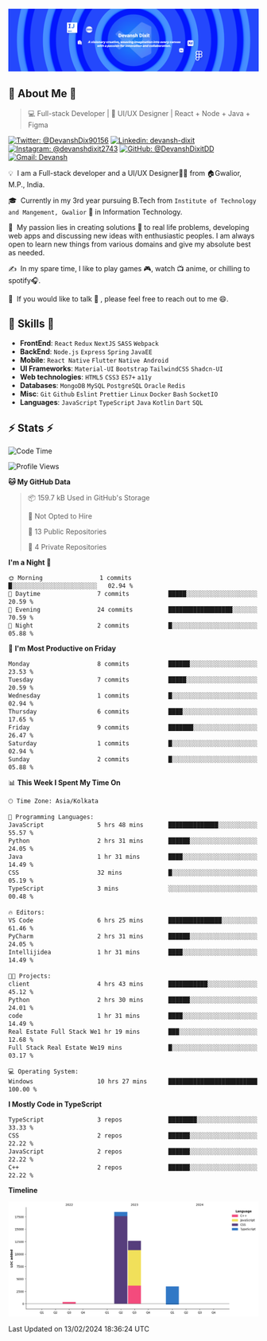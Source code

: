 ![Banner](./DevanshBanner.png)

## 👋 About Me 👋

> 💻 Full-stack Developer | 🎨 UI/UX Designer | React + Node + Java + Figma

[![Twitter: @DevanshDix90156](https://img.shields.io/twitter/follow/DevanshDix90156?style=social)](https://twitter.com/DevanshDix90156)
[![Linkedin: devansh-dixit](https://img.shields.io/badge/-Devansh%20Dixit-blue?style=flat-square&logo=Linkedin&logoColor=white&link=https://www.linkedin.com/in/devanshsk/)](https://www.linkedin.com/in/DevanshDixit27/)
[![Instagram: @devanshdixit2743](https://img.shields.io/badge/-devanshdixit2743-E4405F?style=flat-square&logo=instagram&logoColor=white)](https://instagram.com/devanshdixit2743)
[![GitHub: @DevanshDixitDD](https://img.shields.io/github/followers/DevanshDixitDD?label=follow&style=social)](https://github.com/DevanshDixitDD)
[![Gmail: Devansh](https://img.shields.io/badge/Gmail-D14836?style=flat-square&logo=gmail&logoColor=white)](mailto:devanshdixit2743@gmail.com)

💡 &nbsp;I am a Full-stack developer and a UI/UX Designer🧑‍💻 from 🏠Gwalior, M.P., India.

🎓 &nbsp;Currently in my 3rd year pursuing B.Tech from `Institute of Technology and Mangement, Gwalior` 🏫 in Information Technology.

🌱 &nbsp;My passion lies in creating solutions 🚩 to real life problems, developing web apps and discussing new ideas with enthusiastic peoples.
I am always open to learn new things from various domains and give my absolute best as needed.

✍️ &nbsp;In my spare time, I like to play games 🎮, watch 📺 anime, or chilling to spotify🎧.

💬 &nbsp;If you would like to talk 👋 , please feel free to reach out to me 😄.

##  🎉 Skills  🎉
- **FrontEnd**: `React` `Redux` `NextJS` `SASS` `Webpack`
- **BackEnd**: `Node.js` `Express` `Spring` `JavaEE`
- **Mobile**: `React Native` `Flutter` `Native Android`
- **UI Frameworks**: `Material-UI` `Bootstrap` `TailwindCSS` `Shadcn-UI`
- **Web technologies**: `HTML5` `CSS3` `ES7+` `a11y`
- **Databases**: `MongoDB` `MySQL` `PostgreSQL` `Oracle` `Redis`
- **Misc**: `Git` `Github` `Eslint` `Prettier` `Linux` `Docker` `Bash` `SocketIO`
- **Languages**: `JavaScript` `TypeScript` `Java` `Kotlin` `Dart` `SQL`

## ⚡ Stats ⚡
<!--START_SECTION:waka-->
![Code Time](http://img.shields.io/badge/Code%20Time-14%20hrs%2035%20mins-blue)

![Profile Views](http://img.shields.io/badge/Profile%20Views-45-blue)

**🐱 My GitHub Data** 

> 📦 159.7 kB Used in GitHub's Storage 
 > 
> 🚫 Not Opted to Hire
 > 
> 📜 13 Public Repositories 
 > 
> 🔑 4 Private Repositories 
 > 
**I'm a Night 🦉** 

```text
🌞 Morning                1 commits           █░░░░░░░░░░░░░░░░░░░░░░░░   02.94 % 
🌆 Daytime                7 commits           █████░░░░░░░░░░░░░░░░░░░░   20.59 % 
🌃 Evening                24 commits          ██████████████████░░░░░░░   70.59 % 
🌙 Night                  2 commits           █░░░░░░░░░░░░░░░░░░░░░░░░   05.88 % 
```
📅 **I'm Most Productive on Friday** 

```text
Monday                   8 commits           ██████░░░░░░░░░░░░░░░░░░░   23.53 % 
Tuesday                  7 commits           █████░░░░░░░░░░░░░░░░░░░░   20.59 % 
Wednesday                1 commits           █░░░░░░░░░░░░░░░░░░░░░░░░   02.94 % 
Thursday                 6 commits           ████░░░░░░░░░░░░░░░░░░░░░   17.65 % 
Friday                   9 commits           ███████░░░░░░░░░░░░░░░░░░   26.47 % 
Saturday                 1 commits           █░░░░░░░░░░░░░░░░░░░░░░░░   02.94 % 
Sunday                   2 commits           █░░░░░░░░░░░░░░░░░░░░░░░░   05.88 % 
```


📊 **This Week I Spent My Time On** 

```text
🕑︎ Time Zone: Asia/Kolkata

💬 Programming Languages: 
JavaScript               5 hrs 48 mins       ██████████████░░░░░░░░░░░   55.57 % 
Python                   2 hrs 31 mins       ██████░░░░░░░░░░░░░░░░░░░   24.05 % 
Java                     1 hr 31 mins        ████░░░░░░░░░░░░░░░░░░░░░   14.49 % 
CSS                      32 mins             █░░░░░░░░░░░░░░░░░░░░░░░░   05.19 % 
TypeScript               3 mins              ░░░░░░░░░░░░░░░░░░░░░░░░░   00.48 % 

🔥 Editors: 
VS Code                  6 hrs 25 mins       ███████████████░░░░░░░░░░   61.46 % 
PyCharm                  2 hrs 31 mins       ██████░░░░░░░░░░░░░░░░░░░   24.05 % 
Intellijidea             1 hr 31 mins        ████░░░░░░░░░░░░░░░░░░░░░   14.49 % 

🐱‍💻 Projects: 
client                   4 hrs 43 mins       ███████████░░░░░░░░░░░░░░   45.12 % 
Python                   2 hrs 30 mins       ██████░░░░░░░░░░░░░░░░░░░   24.01 % 
code                     1 hr 31 mins        ████░░░░░░░░░░░░░░░░░░░░░   14.49 % 
Real Estate Full Stack We1 hr 19 mins        ███░░░░░░░░░░░░░░░░░░░░░░   12.68 % 
Full Stack Real Estate We19 mins             █░░░░░░░░░░░░░░░░░░░░░░░░   03.17 % 

💻 Operating System: 
Windows                  10 hrs 27 mins      █████████████████████████   100.00 % 
```

**I Mostly Code in TypeScript** 

```text
TypeScript               3 repos             ████████░░░░░░░░░░░░░░░░░   33.33 % 
CSS                      2 repos             ██████░░░░░░░░░░░░░░░░░░░   22.22 % 
JavaScript               2 repos             ██████░░░░░░░░░░░░░░░░░░░   22.22 % 
C++                      2 repos             ██████░░░░░░░░░░░░░░░░░░░   22.22 % 
```



**Timeline**

![Lines of Code chart](https://raw.githubusercontent.com/DevanshDixitDD/DevanshDixitDD/main/assets/bar_graph.png)


 Last Updated on 13/02/2024 18:36:24 UTC
<!--END_SECTION:waka-->
